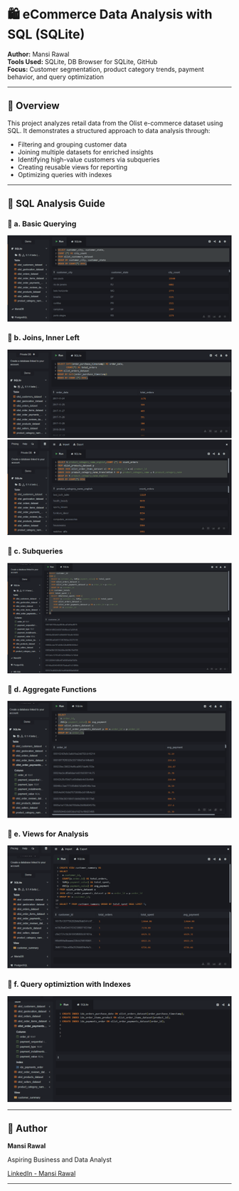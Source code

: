 # 🛍️ eCommerce Data Analysis with SQL (SQLite)

**Author:** Mansi Rawal  
**Tools Used:** SQLite, DB Browser for SQLite, GitHub  
**Focus:** Customer segmentation, product category trends, payment behavior, and query optimization

---

## 📌 Overview

This project analyzes retail data from the Olist e-commerce dataset using SQL. It demonstrates a structured approach to data analysis through:

- Filtering and grouping customer data
- Joining multiple datasets for enriched insights
- Identifying high-value customers via subqueries
- Creating reusable views for reporting
- Optimizing queries with indexes

---


## 🧠 SQL Analysis Guide

### 🔹 a. Basic Querying

![Basic Querying](screenshots/Picture%201.png)

### 🔹 b. Joins, Inner Left

![Joins](screenshots/Picture%202.png)
![Inner Left](screenshots/Picture%203.png)

### 🔹 c. Subqueries

![Subqueries](screenshots/Picture%204.png)

### 🔹 d. Aggregate Functions

![Aggregate Functions](screenshots/Picture%205.png)

### 🔹 e. Views for Analysis

![Inner Left](screenshots/Picture%206.png)

### 🔹 f. Query optimiztion with Indexes

![Query optimiztion with Indexes](screenshots/Picture%207.png)

---



## 🔗 Author
**Mansi Rawal**

Aspiring Business and Data Analyst

[LinkedIn - Mansi Rawal](https://www.linkedin.com/in/mansi-rawal-537111223)

---
